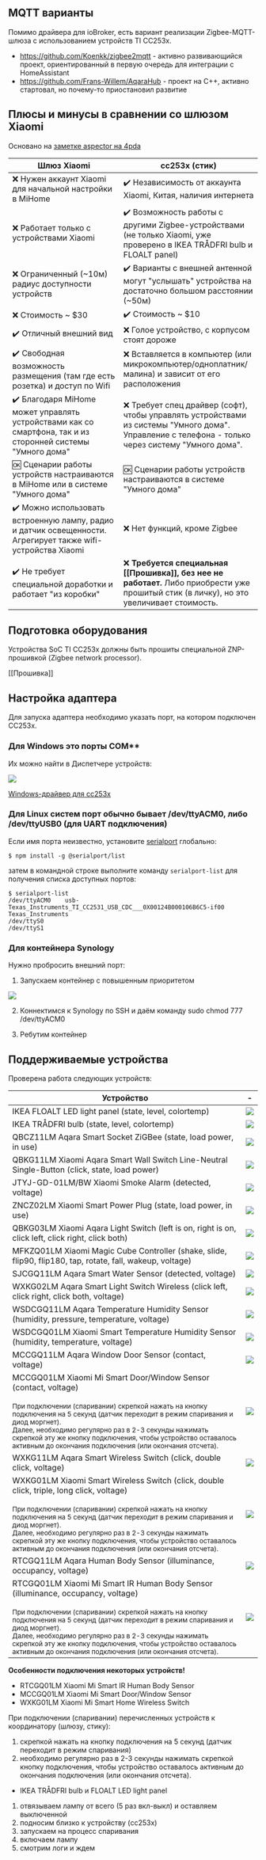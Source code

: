 <!-- TITLE: Добро пожаловать в Zigbee -->
<!-- SUBTITLE: Здесь будет всякое разное -->

## MQTT варианты

Помимо драйвера для ioBroker, есть вариант реализации Zigbee-MQTT-шлюза с использованием устройств TI CC253x.

* https://github.com/Koenkk/zigbee2mqtt - активно развивающийся проект, ориентированный в первую очередь для интеграции с HomeAssistant
* https://github.com/Frans-Willem/AqaraHub - проект на C++, активно стартовал, но почему-то приостановил развитие

## Плюсы и минусы в сравнении со шлюзом Xiaomi

Основано на [заметке aspector на 4pda](http://4pda.ru/forum/index.php?showtopic=794186&view=findpost&p=70553896 )

Шлюз Xiaomi | cc253x (стик)
------------| -------------
❌ Нужен аккаунт Xiaomi для начальной настройки в MiHome | ✔️ Независимость от аккаунта Xiaomi, Китая, наличия интернета
❌ Работает только с устройствами Xiaomi | ✔️ Возможность работы с другими Zigbee-устройствами (не только Xiaomi, уже проверено в IKEA TRÅDFRI bulb и FLOALT panel)
❌ Ограниченный (~10м) радиус доступности устройств | ✔️ Варианты с внешней антенной могут "услышать" устройства на достаточно большом расстоянии (~50м)
❌ Стоимость ~ $30 | ✔️ Стоимость ~ $10
✔️ Отличный внешний вид | ❌ Голое устройство, с корпусом стоят дороже
✔️ Свободная возможность размещения (там где есть розетка) и доступ по Wifi | ❌ Вставляется в компьютер (или микрокомпьютер/одноплатник/малина) и зависит от его расположения
✔️ Благодаря MiHome может управлять устройствами как со смартфона, так и из сторонней системы "Умного дома" | ❌ Требует спец драйвер (софт), чтобы управлять устройствами из системы "Умного дома". Управление с телефона - только через систему "Умного дома".
🆗 Сценарии работы устройств настраиваются в MiHome или в системе "Умного дома" | 🆗 Сценарии работы устройств настраиваются в системе "Умного дома"
✔️ Можно использовать встроенную лампу, радио и датчик освещенности. Агрегирует также wifi-устройства Xiaomi | ❌ Нет функций, кроме Zigbee
✔️ Не требует специальной доработки и работает "из коробки" | ❌ **Требуется специальная [[Прошивка]], без нее не работает.** Либо приобрести уже прошитый стик (в личку), но это увеличивает стоимость.

## Подготовка оборудования

Устройства SoC TI CC253x должны быть прошиты специальной ZNP-прошивкой (Zigbee network processor).

[[Прошивка]]

## Настройка адаптера

Для запуска адаптера необходимо указать порт, на котором подключен CC253x.

### Для Windows это порты COM**

Их можно найти в Диспетчере устройств:

![](https://github.com/kirovilya/files/blob/master/win-cc-port.PNG)

[Windows-драйвер для cc253x](https://github.com/kirovilya/files/blob/master/swrc088c.zip)

### Для Linux систем порт обычно бывает /dev/ttyACM0, либо /dev/ttyUSB0 (для UART подключения)

Если имя порта неизвестно, установите [serialport](https://www.npmjs.com/package/serialport) глобально:

`$ npm install -g @serialport/list`

затем в командной строке выполните команду `serialport-list` для получения списка доступных портов:

```
$ serialport-list
/dev/ttyACM0    usb-Texas_Instruments_TI_CC2531_USB_CDC___0X00124B000106B6C5-if00   Texas_Instruments
/dev/ttyS0
/dev/ttyS1
```

### Для контейнера Synology

Нужно пробросить внешний порт:

1. Запускаем контейнер с повышенным приоритетом

![](https://github.com/kirovilya/files/blob/master/308829c7-22e6-48a3-9d63-38b1789d08ea.jpg)

2. Коннектимся к Synology по SSH и даём команду
sudo chmod 777 /dev/ttyACM0

3. Ребутим контейнер

## Поддерживаемые устройства

Проверена работа следующих устройств:


Устройство | -
------------| -------------
IKEA FLOALT LED light panel (state, level, colortemp) | ![](https://raw.githubusercontent.com/kirovilya/ioBroker.zigbee/master/admin/img/FLOALT.panel.WS.png)
IKEA TRÅDFRI bulb (state, level, colortemp) | ![](https://raw.githubusercontent.com/kirovilya/ioBroker.zigbee/master/admin/img/TRADFRI.bulb.E27.png)
QBCZ11LM Aqara Smart Socket ZiGBee (state, load power, in use) | ![](https://raw.githubusercontent.com/kirovilya/ioBroker.zigbee/master/admin/img/plug.png)
QBKG11LM Xiaomi Aqara Smart Wall Switch Line-Neutral Single-Button (click, state, load power) | ![](https://raw.githubusercontent.com/kirovilya/ioBroker.zigbee/master/admin/img/ctrl_neutral1.png)
JTYJ-GD-01LM/BW Xiaomi Smoke Alarm (detected, voltage) | ![](https://raw.githubusercontent.com/kirovilya/ioBroker.zigbee/master/admin/img/smoke.png)
ZNCZ02LM Xiaomi Smart Power Plug (state, load power, in use) | ![](https://raw.githubusercontent.com/kirovilya/ioBroker.zigbee/master/admin/img/86plug.png)
QBKG03LM Xiaomi Aqara Light Switch (left is on, right is on, click left, click right, click both) | ![](https://raw.githubusercontent.com/kirovilya/ioBroker.zigbee/master/admin/img/ctrl_ln2.png)
MFKZQ01LM Xiaomi Magic Cube Controller (shake, slide, flip90, flip180, tap, rotate, fall, wakeup, voltage) | ![](https://raw.githubusercontent.com/kirovilya/ioBroker.zigbee/master/admin/img/cube.png)
SJCGQ11LM Aqara Smart Water Sensor (detected, voltage) | ![](https://raw.githubusercontent.com/kirovilya/ioBroker.zigbee/master/admin/img/sensor_wleak_aq1.png)
WXKG02LM Aqara Smart Light Switch Wireless (click left, click right, click both, voltage) | ![](https://raw.githubusercontent.com/kirovilya/ioBroker.zigbee/master/admin/img/86sw2.png)
WSDCGQ11LM Aqara Temperature Humidity Sensor (humidity, pressure, temperature, voltage) | ![](https://raw.githubusercontent.com/kirovilya/ioBroker.zigbee/master/admin/img/aqara_temperature_sensor.png)
WSDCGQ01LM Xiaomi Smart Temperature Humidity Sensor (humidity, temperature, voltage) | ![](https://raw.githubusercontent.com/kirovilya/ioBroker.zigbee/master/admin/img/sensor_ht.png)
MCCGQ11LM Aqara Window Door Sensor (contact, voltage) | ![](https://raw.githubusercontent.com/kirovilya/ioBroker.zigbee/master/admin/img/sensor_magnet_aq2.png)
MCCGQ01LM Xiaomi Mi Smart Door/Window Sensor (contact, voltage)<br/><br/><sup>При подключении (спаривании) скрепкой нажать на кнопку подключения на 5 секунд (датчик переходит в режим спаривания и диод моргнет).<br/>Далее, необходимо регулярно раз в 2-3 секунды нажимать скрепкой эту же кнопку подключения, чтобы устройство оставалось активным до окончания подключения (или окончания отсчета).</sup> | ![](https://raw.githubusercontent.com/kirovilya/ioBroker.zigbee/master/admin/img/contact.png)
WXKG11LM Aqara Smart Wireless Switch (click, double click, voltage) | ![](https://raw.githubusercontent.com/kirovilya/ioBroker.zigbee/master/admin/img/aqara.switch.png)
WXKG01LM Xiaomi Smart Wireless Switch (click, double click, triple, long click, voltage)<br/><br/><sup>При подключении (спаривании) скрепкой нажать на кнопку подключения на 5 секунд (датчик переходит в режим спаривания и диод моргнет).<br/>Далее, необходимо регулярно раз в 2-3 секунды нажимать скрепкой эту же кнопку подключения, чтобы устройство оставалось активным до окончания подключения (или окончания отсчета).</sup> | ![](https://raw.githubusercontent.com/kirovilya/ioBroker.zigbee/master/admin/img/xiaomi_wireless_switch.png)
RTCGQ11LM Aqara Human Body Sensor (illuminance, occupancy, voltage) | ![](https://raw.githubusercontent.com/kirovilya/ioBroker.zigbee/master/admin/img/aqara_numan_body_sensor.png)
RTCGQ01LM Xiaomi Mi Smart IR Human Body Sensor (illuminance, occupancy, voltage)<br/><br/><sup>При подключении (спаривании) скрепкой нажать на кнопку подключения на 5 секунд (датчик переходит в режим спаривания и диод моргнет).<br/>Далее, необходимо регулярно раз в 2-3 секунды нажимать скрепкой эту же кнопку подключения, чтобы устройство оставалось активным до окончания подключения (или окончания отсчета).</sup> | ![](https://raw.githubusercontent.com/kirovilya/ioBroker.zigbee/master/admin/img/motion.png)

**Особенности подключения некоторых устройств!**

* RTCGQ01LM Xiaomi Mi Smart IR Human Body Sensor 
* MCCGQ01LM Xiaomi Mi Smart Door/Window Sensor
* WXKG01LM Xiaomi Mi Smart Home Wireless Switch

При подключении (спаривании) перечисленных устройств к координатору (шлюзу, стику):
1. скрепкой нажать на кнопку подключения на 5 секунд (датчик переходит в режим спаривания)
2. необходимо регулярно раз в 2-3 секунды нажимать скрепкой кнопку подключения, чтобы устройство оставалось активным до окончания подключения (или окончания отсчета).

* IKEA TRÅDFRI bulb и FLOALT LED light panel

1. отвязываем лампу от всего (5 раз вкл-выкл) и оставляем выключенной
2. подносим близко к устройству (cc253x) 
3. запускаем на процесс спаривания
4. включаем лампу 
5. смотрим логи и ждем
